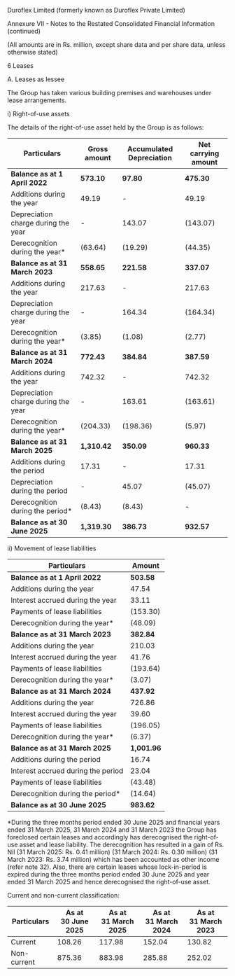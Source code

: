 Duroflex Limited (formerly known as Duroflex Private Limited)

Annexure VII - Notes to the Restated Consolidated Financial Information (continued)

(All amounts are in Rs. million, except share data and per share data, unless otherwise stated)

6 Leases

A. Leases as lessee

The Group has taken various building premises and warehouses under lease arrangements.

i) Right-of-use assets

The details of the right-of-use asset held by the Group is as follows:

<table><thead><tr><th>Particulars</th><th>Gross amount</th><th>Accumulated Depreciation</th><th>Net carrying amount</th></tr></thead><tbody><tr><td><strong>Balance as at 1 April 2022</strong></td><td><strong>573.10</strong></td><td><strong>97.80</strong></td><td><strong>475.30</strong></td></tr><tr><td>Additions during the year</td><td>49.19</td><td>-</td><td>49.19</td></tr><tr><td>Depreciation charge during the year</td><td>-</td><td>143.07</td><td>(143.07)</td></tr><tr><td>Derecognition during the year*</td><td>(63.64)</td><td>(19.29)</td><td>(44.35)</td></tr><tr><td><strong>Balance as at 31 March 2023</strong></td><td><strong>558.65</strong></td><td><strong>221.58</strong></td><td><strong>337.07</strong></td></tr><tr><td>Additions during the year</td><td>217.63</td><td>-</td><td>217.63</td></tr><tr><td>Depreciation charge during the year</td><td>-</td><td>164.34</td><td>(164.34)</td></tr><tr><td>Derecognition during the year*</td><td>(3.85)</td><td>(1.08)</td><td>(2.77)</td></tr><tr><td><strong>Balance as at 31 March 2024</strong></td><td><strong>772.43</strong></td><td><strong>384.84</strong></td><td><strong>387.59</strong></td></tr><tr><td>Additions during the year</td><td>742.32</td><td>-</td><td>742.32</td></tr><tr><td>Depreciation charge during the year</td><td>-</td><td>163.61</td><td>(163.61)</td></tr><tr><td>Derecognition during the year*</td><td>(204.33)</td><td>(198.36)</td><td>(5.97)</td></tr><tr><td><strong>Balance as at 31 March 2025</strong></td><td><strong>1,310.42</strong></td><td><strong>350.09</strong></td><td><strong>960.33</strong></td></tr><tr><td>Additions during the period</td><td>17.31</td><td>-</td><td>17.31</td></tr><tr><td>Depreciation during the period</td><td>-</td><td>45.07</td><td>(45.07)</td></tr><tr><td>Derecognition during the period*</td><td>(8.43)</td><td>(8.43)</td><td>-</td></tr><tr><td><strong>Balance as at 30 June 2025</strong></td><td><strong>1,319.30</strong></td><td><strong>386.73</strong></td><td><strong>932.57</strong></td></tr></tbody></table>

ii) Movement of lease liabilities

<table><thead><tr><th>Particulars</th><th>Amount</th></tr></thead><tbody><tr><td><strong>Balance as at 1 April 2022</strong></td><td><strong>503.58</strong></td></tr><tr><td>Additions during the year</td><td>47.54</td></tr><tr><td>Interest accrued during the year</td><td>33.11</td></tr><tr><td>Payments of lease liabilities</td><td>(153.30)</td></tr><tr><td>Derecognition during the year*</td><td>(48.09)</td></tr><tr><td><strong>Balance as at 31 March 2023</strong></td><td><strong>382.84</strong></td></tr><tr><td>Additions during the year</td><td>210.03</td></tr><tr><td>Interest accrued during the year</td><td>41.76</td></tr><tr><td>Payments of lease liabilities</td><td>(193.64)</td></tr><tr><td>Derecognition during the year*</td><td>(3.07)</td></tr><tr><td><strong>Balance as at 31 March 2024</strong></td><td><strong>437.92</strong></td></tr><tr><td>Additions during the year</td><td>726.86</td></tr><tr><td>Interest accrued during the year</td><td>39.60</td></tr><tr><td>Payments of lease liabilities</td><td>(196.05)</td></tr><tr><td>Derecognition during the year*</td><td>(6.37)</td></tr><tr><td><strong>Balance as at 31 March 2025</strong></td><td><strong>1,001.96</strong></td></tr><tr><td>Additions during the period</td><td>16.74</td></tr><tr><td>Interest accrued during the period</td><td>23.04</td></tr><tr><td>Payments of lease liabilities</td><td>(43.48)</td></tr><tr><td>Derecognition during the period*</td><td>(14.64)</td></tr><tr><td><strong>Balance as at 30 June 2025</strong></td><td><strong>983.62</strong></td></tr></tbody></table>

*During the three months period ended 30 June 2025 and financial years ended 31 March 2025, 31 March 2024 and 31 March 2023 the Group has foreclosed certain leases and accordingly has derecognised the right-of-use asset and lease liability. The derecognition has resulted in a gain of Rs. Nil (31 March 2025: Rs. 0.41 million) (31 March 2024: Rs. 0.30 million) (31 March 2023: Rs. 3.74 million) which has been accounted as other income (refer note 32). Also, there are certain leases whose lock-in-period is expired during the three months period ended 30 June 2025 and year ended 31 March 2025 and hence derecognised the right-of-use asset.

Current and non-current classification:

<table><thead><tr><th>Particulars</th><th>As at<br>30 June 2025</th><th>As at<br>31 March 2025</th><th>As at<br>31 March 2024</th><th>As at<br>31 March 2023</th></tr></thead><tbody><tr><td>Current</td><td>108.26</td><td>117.98</td><td>152.04</td><td>130.82</td></tr><tr><td>Non-current</td><td>875.36</td><td>883.98</td><td>285.88</td><td>252.02</td></tr></tbody></table>